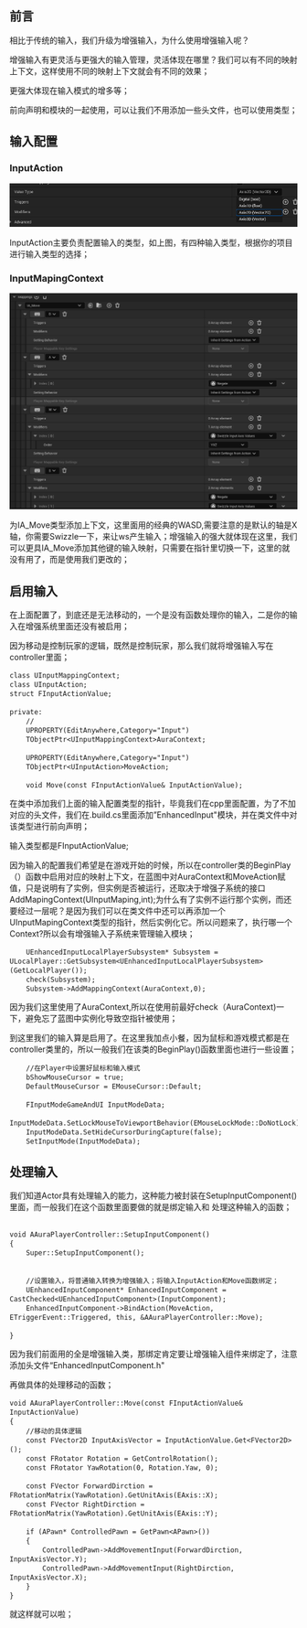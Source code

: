 ## 前言

相比于传统的输入，我们升级为增强输入，为什么使用增强输入呢？

增强输入有更灵活与更强大的输入管理，灵活体现在哪里？我们可以有不同的映射上下文，这样使用不同的映射上下文就会有不同的效果；

更强大体现在输入模式的增多等；

前向声明和模块的一起使用，可以让我们不用添加一些头文件，也可以使用类型；

## 输入配置

### InputAction

![1716539728526](image/EnhancedInput/1716539728526.png)

InputAction主要负责配置输入的类型，如上图，有四种输入类型，根据你的项目进行输入类型的选择；

### InputMapingContext

![1716539868562](image/EnhancedInput/1716539868562.png)

为IA_Move类型添加上下文，这里面用的经典的WASD,需要注意的是默认的轴是X轴，你需要Swizzle一下，来让ws产生输入；增强输入的强大就体现在这里，我们可以更具IA_Move添加其他键的输入映射，只需要在指针里切换一下，这里的就没有用了，而是使用我们更改的；

## 启用输入

在上面配置了，到底还是无法移动的，一个是没有函数处理你的输入，二是你的输入在增强系统里面还没有被启用；

因为移动是控制玩家的逻辑，既然是控制玩家，那么我们就将增强输入写在controller里面；

```
class UInputMappingContext;
class UInputAction;
struct FInputActionValue;

private:
	//
	UPROPERTY(EditAnywhere,Category="Input")
	TObjectPtr<UInputMappingContext>AuraContext;

	UPROPERTY(EditAnywhere,Category="Input")
	TObjectPtr<UInputAction>MoveAction;

	void Move(const FInputActionValue& InputActionValue);
```

在类中添加我们上面的输入配置类型的指针，毕竟我们在cpp里面配置，为了不加对应的头文件，我们在.build.cs里面添加”EnhancedInput"模块，并在类文件中对该类型进行前向声明；

输入类型都是FInputActionValue;

因为输入的配置我们希望是在游戏开始的时候，所以在controller类的BeginPlay（）函数中启用对应的映射上下文，在蓝图中对AuraContext和MoveAction赋值，只是说明有了实例，但实例是否被运行，还取决于增强子系统的接口AddMapingContext(UInputMaping,int);为什么有了实例不运行那个实例，而还要经过一层呢？是因为我们可以在类文件中还可以再添加一个UInputMapingContext类型的指针，然后实例化它。所以问题来了，执行哪一个Context?所以会有增强输入子系统来管理输入模块；

```
	UEnhancedInputLocalPlayerSubsystem* Subsystem = ULocalPlayer::GetSubsystem<UEnhancedInputLocalPlayerSubsystem>(GetLocalPlayer());
	check(Subsystem);
	Subsystem->AddMappingContext(AuraContext,0);
```

因为我们这里使用了AuraContext,所以在使用前最好check（AuraContext)一下，避免忘了蓝图中实例化导致空指针被使用；

到这里我们的输入算是启用了。在这里我加点小餐，因为鼠标和游戏模式都是在controller类里的，所以一般我们在该类的BeginPlay()函数里面也进行一些设置；

```
	//在Player中设置好鼠标和输入模式
	bShowMouseCursor = true;
	DefaultMouseCursor = EMouseCursor::Default;

	FInputModeGameAndUI InputModeData;
	InputModeData.SetLockMouseToViewportBehavior(EMouseLockMode::DoNotLock);
	InputModeData.SetHideCursorDuringCapture(false);
	SetInputMode(InputModeData);
```

## 处理输入

我们知道Actor具有处理输入的能力，这种能力被封装在SetupInputComponent()里面，而一般我们在这个函数里面要做的就是绑定输入和	处理这种输入的函数；	

```

void AAuraPlayerController::SetupInputComponent()
{
	Super::SetupInputComponent();


	//设置输入，将普通输入转换为增强输入；将输入InputAction和Move函数绑定；
	UEnhancedInputComponent* EnhancedInputComponent = CastChecked<UEnhancedInputComponent>(InputComponent);
	EnhancedInputComponent->BindAction(MoveAction, ETriggerEvent::Triggered, this, &AAuraPlayerController::Move);

}

```

因为我们前面用的全是增强输入类，那绑定肯定要让增强输入组件来绑定了，注意添加头文件“EnhancedInputComponent.h"

再做具体的处理移动的函数；

```
void AAuraPlayerController::Move(const FInputActionValue& InputActionValue)
{
	//移动的具体逻辑
	const FVector2D	InputAxisVector = InputActionValue.Get<FVector2D>();
	const FRotator Rotation = GetControlRotation();
	const FRotator YawRotation(0, Rotation.Yaw, 0);

	const FVector ForwardDirction = FRotationMatrix(YawRotation).GetUnitAxis(EAxis::X);
	const FVector RightDirction = FRotationMatrix(YawRotation).GetUnitAxis(EAxis::Y);

	if (APawn* ControlledPawn = GetPawn<APawn>())
	{
		ControlledPawn->AddMovementInput(ForwardDirction, InputAxisVector.Y);
		ControlledPawn->AddMovementInput(RightDirction, InputAxisVector.X);
	}
}
```

就这样就可以啦；
